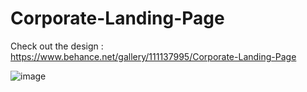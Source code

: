 # Corporate-Landing-Page
Check out the design : https://www.behance.net/gallery/111137995/Corporate-Landing-Page


![image](https://user-images.githubusercontent.com/40288071/187521605-70407934-a434-4e5f-83a0-669a2c946b89.png)



